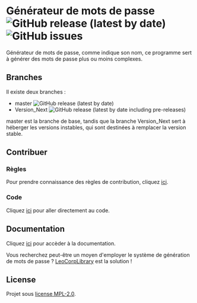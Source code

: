 # Générateur de mots de passe ![GitHub release (latest by date)](https://img.shields.io/github/v/release/Leo-Corporation/Generateur-de-mots-de-passe) ![GitHub issues](https://img.shields.io/github/issues-raw/Leo-Corporation/Generateur-de-mots-de-passe?label=issues)
Générateur de mots de passe, comme indique son nom, ce programme sert à générer des mots de passe plus ou moins complexes.
## Branches
Il existe deux branches :
* master ![GitHub release (latest by date)](https://img.shields.io/github/v/release/Leo-Corporation/Generateur-de-mots-de-passe)
* Version_Next ![GitHub release (latest by date including pre-releases)](https://img.shields.io/github/v/release/Leo-Corporation/Generateur-de-mots-de-passe?include_prereleases)

master est la branche de base, tandis que la branche Version_Next sert à héberger les versions instables, qui sont destinées à remplacer la version stable.

## Contribuer
### Règles
Pour prendre connaissance des règles de contribution, cliquez [ici](https://github.com/Leo-Corporation/Generateur-de-mots-de-passe/blob/master/CONTRIBUTING.md).
### Code
Cliquez [ici](https://github.com/Leo-Corporation/Generateur-de-mots-de-passe/tree/master/G%C3%A9n%C3%A9rateur%20de%20mot%20de%20passe%202/G%C3%A9n%C3%A9rateur%20de%20mots%20de%20passe%203) pour aller directement au code.
## Documentation
Cliquez [ici](https://github.com/Leo-Corporation/Generateur-de-mots-de-passe/wiki) pour accèder à la documentation.

Vous recherchez peut-être un moyen d'employer le système de génération de mots de passe ? [LeoCorpLibrary](https://github.com/Leo-Corporation/LeoCorpLibrary) est la solution !
## License
Projet sous [license MPL-2.0](https://github.com/Leo-Corporation/Generateur-de-mots-de-passe/blob/master/LICENSE.md).